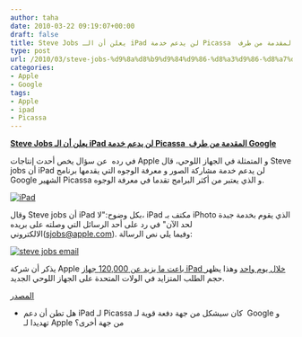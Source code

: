 ```yaml
---
author: taha
date: 2010-03-22 09:19:07+00:00
draft: false
title: Steve Jobs يعلن أن الـ iPad لن يدعم خدمة Picassa  المقدمة من طرف Google
type: post
url: /2010/03/steve-jobs-%d9%8a%d8%b9%d9%84%d9%86-%d8%a3%d9%86-%d8%a7%d9%84%d9%80-ipad-%d9%84%d9%86-%d9%8a%d8%af%d8%b9%d9%85-%d8%ae%d8%af%d9%85%d8%a9-picassa-%d8%a7%d9%84%d9%85%d9%82%d8%af%d9%85%d8%a9-%d9%85%d9%86/
categories:
- Apple
- Google
tags:
- Apple
- ipad
- Picassa
---
```


[**Steve Jobs يعلن أن الـ iPad لن يدعم خدمة Picassa  المقدمة من طرف Google**](https://www.it-scoop.com/2010/03/steve-jobs-%d9%8a%d8%b9%d9%84%d9%86-%d8%a3%d9%86-%d8%a7%d9%84%d9%80-ipad-%d9%84%d9%86-%d9%8a%d8%af%d8%b9%d9%85-%d8%ae%d8%af%d9%85%d8%a9-picassa-%d8%a7%d9%84%d9%85%d9%82%d8%af%d9%85%d8%a9-%d9%85%d9%86/)


في رده  عن سؤال يخص أحدث إنتاجات Apple و المتمثلة في  الجهاز اللوحي، قال Steve jobs أن iPad لن يدعم خدمة مشاركة الصور و معرفة الوجوه التي يقدمها برنامج Google الشهير Picassa و الذي يعتبر من أكثر البرامج تقدما في معرفة الوجوه.


[![iPad](http://mashable.com/wp-content/uploads/2010/01/ipad-3g.jpg)
](https://www.it-scoop.com/2010/03/steve-jobs-%d9%8a%d8%b9%d9%84%d9%86-%d8%a3%d9%86-%d8%a7%d9%84%d9%80-ipad-%d9%84%d9%86-%d9%8a%d8%af%d8%b9%d9%85-%d8%ae%d8%af%d9%85%d8%a9-picassa-%d8%a7%d9%84%d9%85%d9%82%d8%af%d9%85%d8%a9-%d9%85%d9%86/)


وقال Steve jobs أن iPad بكل وضوح:"لا، iPad مكتف بـ iPhoto الذي يقوم بخدمة جبدة لحد الآن" في رد على أحد الرسائل التي وصلته على بريده الالكتروني(sjobs@apple.com). وفيما يلي نص الرسالة:


[![steve jobs email](http://cdn.mashable.com/wp-content/uploads/2010/03/sjobsmail.png)
](https://www.it-scoop.com/2010/03/steve-jobs-%d9%8a%d8%b9%d9%84%d9%86-%d8%a3%d9%86-%d8%a7%d9%84%d9%80-ipad-%d9%84%d9%86-%d9%8a%d8%af%d8%b9%d9%85-%d8%ae%d8%af%d9%85%d8%a9-picassa-%d8%a7%d9%84%d9%85%d9%82%d8%af%d9%85%d8%a9-%d9%85%d9%86/https://www.it-scoop.com/2010/03/steve-jobs-%d9%8a%d8%b9%d9%84%d9%86-%d8%a3%d9%86-%d8%a7%d9%84%d9%80-ipad-%d9%84%d9%86-%d9%8a%d8%af%d8%b9%d9%85-%d8%ae%d8%af%d9%85%d8%a9-picassa-%d8%a7%d9%84%d9%85%d9%82%d8%af%d9%85%d8%a9-%d9%85%d9%86/)


يذكر أن شركة Apple  [باعت ما يزيد عن  120,000 جهاز iPad خلال يوم واحد](https://www.it-scoop.com/2010/03/apple-%d8%aa%d8%a8%d9%8a%d8%b9-120000-%d8%ac%d9%87%d8%a7%d8%b2-ipad-%d8%ae%d9%84%d8%a7%d9%84-%d9%8a%d9%88%d9%85-%d9%88%d8%a7%d8%ad%d8%af/) وهذا يظهر حجم الطلب المتزايد في الولات المتحدة على الجهاز اللوحي الجديد.

[المصدر](http://mashable.com/2010/03/21/ipad-picasa/?utm_source=feedburner&utm_medium=feed&utm_campaign=Feed%3A+Mashable+%28Mashable%29)
- هل تطن أن دعم iPad لـ  Picassa كان سيشكل من جهة دفعة قوية لـ  Google و تهديدا لـ Apple من جهة أخرى؟
